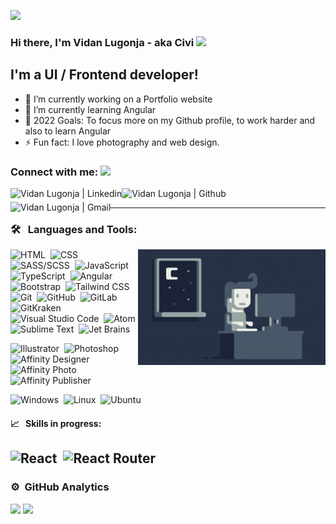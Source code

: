[![](https://github.com/saadeghi/saadeghi/blob/master/dino.gif)](#)

### Hi there, I'm Vidan Lugonja - aka Civi <img src="https://raw.githubusercontent.com/aemmadi/aemmadi/master/wave.gif" width="30px" />

## I'm a UI / Frontend developer!

- 🔭 I’m currently working on a Portfolio website
- 🌱 I’m currently learning Angular
- 🥅 2022 Goals: To focus more on my Github profile, to work harder and also to learn Angular
- ⚡ Fun fact: I love photography and web design.

### Connect with me: <img src="https://media.giphy.com/media/LnQjpWaON8nhr21vNW/giphy.gif" height="32">

[<img align="left" alt="Vidan Lugonja | Linkedin" height="22px" src="https://cdn.jsdelivr.net/npm/simple-icons@v3/icons/linkedin.svg" />][linkedin]
[<img align="left" alt="Vidan Lugonja | Github" height="22px" src="https://cdn.jsdelivr.net/npm/simple-icons@v3/icons/github.svg" />][github]
[<img align="left" alt="Vidan Lugonja | Gmail" height="22px" src="https://cdn.jsdelivr.net/npm/simple-icons@v3/icons/gmail.svg" />][gmail]

<br />

---

### 🛠 &nbsp; Languages and Tools:

<img alt="Night Coding" src="https://raw.githubusercontent.com/LVidan/LVidan/main/Night-Coding.gif" align="right"/>

![HTML](https://img.shields.io/badge/-HTML-fff?style=flat&logo=HTML5)&nbsp;
![CSS](https://img.shields.io/badge/-CSS-fff?style=flat&logo=CSS3&logoColor=1572B6)&nbsp;
![SASS/SCSS](https://img.shields.io/badge/-SASS-fff?style=flat&logo=sass)&nbsp;
![JavaScript](https://img.shields.io/badge/-JavaScript-fff?style=flat&logo=javascript&logoColor=F7DF1E)&nbsp;
![TypeScript](https://img.shields.io/badge/-TypeScript-fff?style=flat&logo=typescript&logoColor=2F74C0)&nbsp;
![Angular](https://img.shields.io/badge/-Angular-fff?style=flat&logo=Angular&logoColor=DD0031)&nbsp;
![Bootstrap](https://img.shields.io/badge/-Bootstrap-fff?style=flat&logo=bootstrap&logoColor=563D7C)&nbsp;
![Tailwind CSS](https://img.shields.io/badge/-Tailwind-fff?style=flat&logo=tailwind-css)&nbsp;
![Git](https://img.shields.io/badge/-Git-fff?style=flat&logo=git)&nbsp;
![GitHub](https://img.shields.io/badge/-GitHub-fff?style=flat&logo=github&logoColor=24292E)&nbsp;
![GitLab](https://img.shields.io/badge/-GitLab-fff?style=flat&logo=gitlab)&nbsp;
![GitKraken](https://img.shields.io/badge/-Git%20Kraken-fff?style=flat&logo=gitkraken&logoColor=179287)&nbsp;
![Visual Studio Code](https://img.shields.io/badge/-Visual%20Studio%20Code-fff?style=flat&logo=visual-studio-code&logoColor=007ACC)&nbsp;
![Atom](https://img.shields.io/badge/-Atom-fff?style=flat&logo=ATOM&logoColor=5FB57D)&nbsp;
![Sublime Text](https://img.shields.io/badge/-Sublime%20Text-fff?style=flat&logo=sublime-text&logoColor=FF9800)&nbsp;
![Jet Brains](https://img.shields.io/badge/-Jet%20Brains-fff?style=flat&logo=jetbrains&logoColor=555)&nbsp;

![Illustrator](https://img.shields.io/badge/-Illustrator-fff?style=flat&logo=adobe-illustrator&logoColor=FF9A00)&nbsp;
![Photoshop](https://img.shields.io/badge/-Photoshop-fff?style=flat&logo=adobe-photoshop)&nbsp;
![Affinity Designer](https://img.shields.io/badge/-Affinity%20Designer-fff?style=flat&logo=affinity-designer&logoColor=1B72BE)&nbsp;
![Affinity Photo](https://img.shields.io/badge/-Affinity%20Photo-fff?style=flat&logo=affinity-photo&logoColor=7E4DD2)&nbsp;
![Affinity Publisher](https://img.shields.io/badge/-Affinity%20Publisher-fff?style=flat&logo=affinity-publisher&logoColor=C9284D)&nbsp;

![Windows](https://img.shields.io/badge/-Windows-fff?style=flat&logo=windows&logoColor=0078D6)&nbsp;
![Linux](https://img.shields.io/badge/-Linux-fff?style=flat&logo=linux&logoColor=000)&nbsp;
![Ubuntu](https://img.shields.io/badge/-Ubuntu-fff?style=flat&logo=ubuntu&logoColor=E95420)&nbsp;

#### 📈 &nbsp; Skills in progress:
![React](https://img.shields.io/badge/-React-fff?style=flat&logo=react)&nbsp;
![React Router](https://img.shields.io/badge/-React%20Router-fff?style=flat&logo=react-router)&nbsp;
---

### ⚙️ &nbsp;GitHub Analytics

<div align="left">
  <p>
    <img width="400px" src="https://github-readme-stats-eight-theta.vercel.app/api/top-langs/?username=LVidan&layout=compact&langs_count=8&theme=nord" />
    <img width="400px" src="https://github-readme-stats-eight-theta.vercel.app/api?username=LVidan&show_icons=true&theme=nord&include_all_commits=true&count_private=true"/>
  </p>
  <p>
  </p>
</div>

[linkedin]: https://www.linkedin.com/in/vidan-lugonja-8036b2166
[github]: https://github.com/LVidan
[gmail]: mailto:vidan.lugonja@gmail.com
